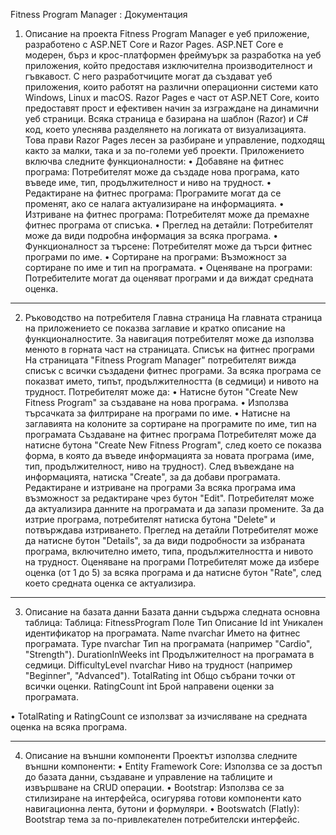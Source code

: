 Fitness Program Manager : Документация


1. Описание на проекта
Fitness Program Manager е уеб приложение, разработено с ASP.NET Core и Razor Pages. ASP.NET Core е модерен, бърз и крос-платформен фреймуърк за разработка на уеб приложения, който предоставя изключителна производителност и гъвкавост. С него разработчиците могат да създават уеб приложения, които работят на различни операционни системи като Windows, Linux и macOS.
Razor Pages е част от ASP.NET Core, които предоставят прост и ефективен начин за изграждане на динамични уеб страници. Всяка страница е базирана на шаблон (Razor) и C# код, което улеснява разделянето на логиката от визуализацията. Това прави Razor Pages лесен за разбиране и управление, подходящ както за малки, така и за по-големи уеб проекти. Приложението включва следните функционалности:
•	Добавяне на фитнес програма: Потребителят може да създаде нова програма, като въведе име, тип, продължителност и ниво на трудност.
•	Редактиране на фитнес програма: Програмите могат да се променят, ако се налага актуализиране на информацията.
•	Изтриване на фитнес програма: Потребителят може да премахне фитнес програма от списъка.
•	Преглед на детайли: Потребителят може да види подробна информация за всяка програма.
•	Функционалност за търсене: Потребителят може да търси фитнес програми по име.
•	Сортиране на програми: Възможност за сортиране по име и тип на програмата.
•	Оценяване на програми: Потребителите могат да оценяват програми и да виждат средната оценка.
________________________________________
2. Ръководство на потребителя
Главна страница
На главната страница на приложението се показва заглавие и кратко описание на функционалностите. За навигация потребителят може да използва менюто в горната част на страницата.
Списък на фитнес програми
На страницата "Fitness Program Manager" потребителят вижда списък с всички създадени фитнес програми. За всяка програма се показват името, типът, продължителността (в седмици) и нивото на трудност. Потребителят може да:
•	Натисне бутон "Create New Fitness Program" за създаване на нова програма.
•	Използва търсачката за филтриране на програми по име.
•	Натисне на заглавията на колоните за сортиране на програмите по име, тип на програмата
Създаване на фитнес програма
Потребителят може да натисне бутона "Create New Fitness Program", след което се показва форма, в която да въведе информацията за новата програма (име, тип, продължителност, ниво на трудност). След въвеждане на информацията, натиска "Create", за да добави програмата.
Редактиране и изтриване на програми
За всяка програма има възможност за редактиране чрез бутон "Edit". Потребителят може да актуализира данните на програмата и да запази промените. За да изтрие програма, потребителят натиска бутона "Delete" и потвърждава изтриването.
Преглед на детайли
Потребителят може да натисне бутон "Details", за да види подробности за избраната програма, включително името, типа, продължителността и нивото на трудност.
Оценяване на програми
Потребителят може да избере оценка (от 1 до 5) за всяка програма и да натисне бутон "Rate", след което средната оценка се актуализира.
________________________________________
3. Описание на базата данни
Базата данни съдържа следната основна таблица:
Таблица: FitnessProgram
Поле	Тип	Описание
Id	int	Уникален идентификатор на програмата.
Name	nvarchar	Името на фитнес програмата.
Type	nvarchar	Тип на програмата (например "Cardio", "Strength").
DurationInWeeks	int	Продължителност на програмата в седмици.
DifficultyLevel	nvarchar	Ниво на трудност (например "Beginner", "Advanced").
TotalRating	int	Общо събрани точки от всички оценки.
RatingCount	int	Брой направени оценки за програмата.

•	TotalRating и RatingCount се използват за изчисляване на средната оценка на всяка програма.
________________________________________
4. Описание на външни компоненти
Проектът използва следните външни компоненти:
•	Entity Framework Core: Използва се за достъп до базата данни, създаване и управление на таблиците и извършване на CRUD операции.
•	Bootstrap: Използва се за стилизиране на интерфейса, осигурява готови компоненти като навигационна лента, бутони и формуляри.
•	Bootswatch (Flatly): Bootstrap тема за по-привлекателен потребителски интерфейс.

